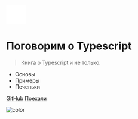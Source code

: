 <!-- _coverpage.md -->

![logo](_media/icon.svg)

# Поговорим о Typescript

> Книга о Typescript и не только.

- Основы
- Примеры
- Печеньки

[GitHub](https://github.com/Serabass/ts/)
[Поехали](#_1-%d0%92%d0%b2%d0%b5%d0%b4%d0%b5%d0%bd%d0%b8%d0%b5-%d0%b2-typescript)

<!-- background color -->

![color](#3178c6)
